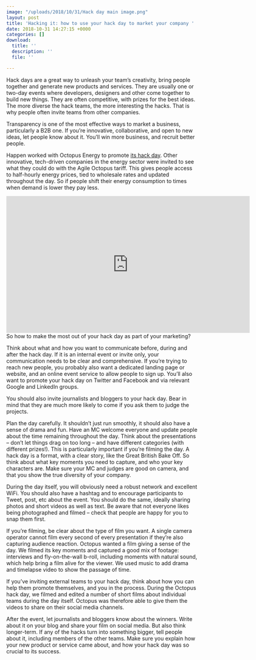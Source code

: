 ```yaml
---
image: "/uploads/2018/10/31/Hack day main image.png"
layout: post
title: 'Hacking it: how to use your hack day to market your company '
date: 2018-10-31 14:27:15 +0000
categories: []
download:
  title: ''
  description: ''
  file: ''

---
```

Hack days are a great way to unleash your team’s creativity, bring people together and generate new products and services. They are usually one or two-day events where developers, designers and other come together to build new things. They are often competitive, with prizes for the best ideas. The more diverse the hack teams, the more interesting the hacks. That is why people often invite teams from other companies. 

Transparency is one of the most effective ways to market a business, particularly a B2B one. If you’re innovative, collaborative, and open to new ideas, let people know about it. You’ll win more business, and recruit better people. 

Happen worked with Octopus Energy to promote [its hack day](https://octopus.energy/hackday/). Other innovative, tech-driven companies in the energy sector were invited to see what they could do with the Agile Octopus tariff. This gives people access to half-hourly energy prices, tied to wholesale rates and updated throughout the day. So if people shift their energy consumption to times when demand is lower they pay less. 
<iframe src="https://player.vimeo.com/video/273657634" width="640" height="360" frameborder="0" webkitallowfullscreen mozallowfullscreen allowfullscreen></iframe>
So how to make the most out of your hack day as part of your marketing?

Think about what and how you want to communicate before, during and after the hack day. If it is an internal event or invite only, your communication needs to be clear and comprehensive. If you’re trying to reach new people, you probably also want a dedicated landing page or website, and an online event service to allow people to sign up. You’ll also want to promote your hack day on Twitter and Facebook and via relevant Google and LinkedIn groups.

You should also invite journalists and bloggers to your hack day. Bear in mind that they are much more likely to come if you ask them to judge the projects. 

Plan the day carefully. It shouldn’t just run smoothly, it should also have a sense of drama and fun. Have an MC welcome everyone and update people about the time remaining throughout the day. Think about the presentations – don’t let things drag on too long – and have different categories (with different prizes!). This is particularly important if you’re filming the day. A hack day is a format, with a clear story, like the Great British Bake Off. So think about what key moments you need to capture, and who your key characters are. Make sure your MC and judges are good on camera, and that you show the true diversity of your company.

During the day itself, you will obviously need a robust network and excellent WiFi. You should also have a hashtag and to encourage participants to Tweet, post, etc about the event. You should do the same, ideally sharing photos and short videos as well as text. Be aware that not everyone likes being photographed and filmed – check that people are happy for you to snap them first. 

If you’re filming, be clear about the type of film you want. A single camera operator cannot film every second of every presentation if they’re also capturing audience reaction. Octopus wanted a film giving a sense of the day. We filmed its key moments and captured a good mix of footage: interviews and fly-on-the-wall b-roll, including moments with natural sound, which help bring a film alive for the viewer. We used music to add drama and timelapse video to show the passage of time.

If you’ve inviting external teams to your hack day, think about how you can help them promote themselves, and you in the process. During the Octopus hack day, we filmed and edited a number of short films about individual teams during the day itself. Octopus was therefore able to give them the videos to share on their social media channels. 

After the event, let journalists and bloggers know about the winners. Write about it on your blog and share your film on social media. But also think longer-term. If any of the hacks turn into something bigger, tell people about it, including members of the other teams. Make sure you explain how your new product or service came about, and how your hack day was so crucial to its success.